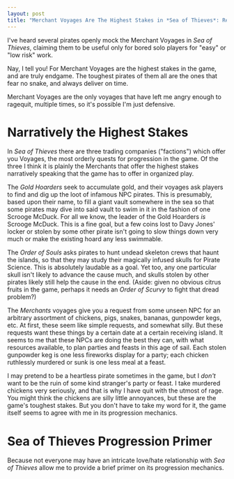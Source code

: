 ```yaml
---
layout: post
title: "Merchant Voyages Are The Highest Stakes in *Sea of Thieves*: Respect Them"
---
```


I've heard several pirates openly mock the Merchant Voyages in *Sea of Thieves*,
claiming them to be useful only for bored solo players for "easy" or "low risk"
work.

Nay, I tell you! For Merchant Voyages are the highest stakes in the game, and are
truly endgame. The toughest pirates of them all are the ones that fear no snake,
and always deliver on time.

Merchant Voyages are the only voyages that have left me angry enough to ragequit,
multiple times, so it's possible I'm just defensive.

# Narratively the Highest Stakes

In *Sea of Thieves* there are three trading companies ("factions") which offer you
Voyages, the most orderly quests for progression in the game. Of the three I think
it is plainly the Merchants that offer the highest stakes narratively speaking that
the game has to offer in organized play.

The *Gold Hoarders* seek to accumulate gold, and their voyages ask players to
find and dig up the loot of infamous NPC pirates. This is presumably, based
upon their name, to fill a giant vault somewhere in the sea so that some
pirates may dive into said vault to swim in it in the fashion of one Scrooge
McDuck. For all we know, the leader of the Gold Hoarders *is* Scrooge McDuck.
This is a fine goal, but a few coins lost to Davy Jones' locker or stolen by
some other pirate isn't going to slow things down very much or make the
existing hoard any less swimmable.

The *Order of Souls* asks pirates to hunt undead skeleton crews that haunt the
islands, so that they may study their magically infused skulls for Pirate Science.
This is absolutely laudable as a goal. Yet too, any one particular skull isn't
likely to advance the cause much, and skulls stolen by other pirates likely still
help the cause in the end. (Aside: given no obvious citrus fruits in the game,
perhaps it needs an *Order of Scurvy* to fight that dread problem?)

The *Merchants* voyages give you a request from some unseen NPC for an arbitrary
assortment of chickens, pigs, snakes, bananas, gunpowder kegs, etc. At first, these
seem like simple requests, and somewhat silly. But these requests want these things
by a certain date at a certain receiving island. It seems to me that these NPCs are
doing the best they can, with what resources available, to plan parties and feasts
in this age of sail. Each stolen gunpowder keg is one less fireworks display for
a party; each chicken ruthlessly murdered or sunk is one less meal at a feast.

I may pretend to be a heartless pirate sometimes in the game, but I *don't* want
to be the ruin of some kind stranger's party or feast. I take murdered chickens
very seriously, and that is why I have quit with the utmost of rage. You might
think the chickens are silly little annoyances, but these are the game's
toughest stakes. But you don't have to take my word for it, the game itself seems
to agree with me in its progression mechanics.

# Sea of Thieves Progression Primer

Because not everyone may have an intricate love/hate relationship with *Sea of
Thieves* allow me to provide a brief primer on its progression mechanics.
